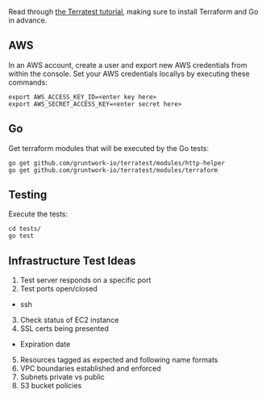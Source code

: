 Read through [the Terratest tutorial](https://blog.gruntwork.io/an-introduction-to-terraform-f17df9c6d180), making sure to install Terraform and Go in advance.

## AWS ##
In an AWS account, create a user and export new AWS credentials from within the console. Set your AWS credentials locallys by executing these commands:
```
export AWS_ACCESS_KEY_ID=<enter key here>
export AWS_SECRET_ACCESS_KEY=<enter secret here>
```

## Go ##
Get terraform modules that will be executed by the Go tests:
```
go get github.com/gruntwork-io/terratest/modules/http-helper
go get github.com/gruntwork-io/terratest/modules/terraform
```

## Testing ##
Execute the tests:
```
cd tests/
go test
```

## Infrastructure Test Ideas ##
1. Test server responds on a specific port
2. Test ports open/closed
  - ssh
3. Check status of EC2 instance
4. SSL certs being presented
  - Expiration date
5. Resources tagged as expected and following name formats
6. VPC boundaries established and enforced
7. Subnets private vs public
8. S3 bucket policies